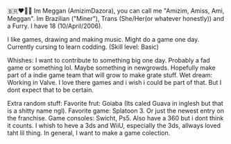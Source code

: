 🇧🇷❤️🏳️‍⚧️
Im Meggan (AmizimDazora), you can call me "Amizim, Amiss, Ami, Meggan".
Im Brazilian ("Miner"), Trans (She/Her(or whatever honestly)) and a Furry.
I have 18 (10/April/2006).

I like games, drawing and making music. Might do a game one day.
Currently cursing to learn codding. (Skill level: Basic)

Whishes:
I want to contribute to something big one day. Probably a fad game or something lol. Maybe something in newgrowds.
Hopefully make part of a indie game team that will grow to make grate stuff.
Wet dream: Working in Valve. I love there games and i wish i could be part of that. But I dont expect that to be certain.

Extra random stuff:
Favorite frut: Goiaba (Its caled Guava in inglesh but that is a shitty name ngl).
Favorite game: Splatoon 3. Or just the newest entry on the franchise.
Game consoles: Swicht, Ps5. Also have a 360 but i dont think it counts.
I whish to heve a 3ds and WiiU, especially the 3ds, allways loved taht lil thing.
In general, I want to make a game colection.

